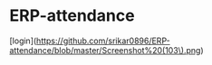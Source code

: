 # ERP-attendance
[login](https://github.com/srikar0896/ERP-attendance/blob/master/Screenshot%20(103\).png)
